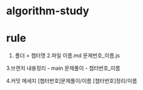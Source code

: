 # algorithm-study

# rule
1. 폴더 = 챕터명
2.파일 
이름.md
문제번호_이름.js

3.브랜치
내용정리 - main
문제풀이 - 챕터번호_이름

4.커밋 메세지
[챕터번호]문제풀이/이름
[챕터번호]정리/이름
